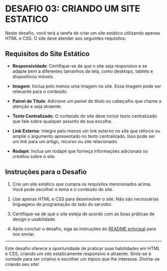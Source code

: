 # DESAFIO 03: CRIANDO UM SITE ESTATICO
Neste desafio, você terá a tarefa de criar um site estático utilizando apenas HTML e CSS. O site deve atender aos seguintes requisitos:

## Requisitos do Site Estático
* **Responsividade**: Certifique-se de que o site seja responsivo e se adapte bem a diferentes tamanhos de tela, como desktops, tablets e dispositivos móveis.

* **Imagem**: Inclua pelo menos uma imagem no site. Essa imagem pode ser relevante para o conteúdo.

* **Painel de Título**: Adicione um painel de título ou cabeçalho que chame a atenção e seja atraente.

* **Texto Centralizado**: O conteúdo do site deve incluir texto centralizado que fale sobre qualquer assunto de sua escolha.

* **Link Externo**: Integre pelo menos um link externo no site que reforce ou amplie o argumento apresentado no texto centralizado. Isso pode ser um link para um artigo, recurso ou site relacionado.

* **Rodapé**: Inclua um rodapé que forneça informações adicionais ou créditos sobre o site.

## Instruções para o Desafio
1. Crie um site estático que cumpra os requisitos mencionados acima. Você pode escolher o tema e o conteúdo do site.

2. Use apenas HTML e CSS para desenvolver o site. Não são necessárias linguagens de programação do lado do servidor.

3. Certifique-se de que o site esteja de acordo com as boas práticas de design e usabilidade.

4. Após concluir o desafio, siga as instruções do [README principal](https://github.com/VILHALVA/DESAFIOS-DO-CODERS/blob/main/README.md) para nos enviar.

---

Este desafio oferece a oportunidade de praticar suas habilidades em HTML e CSS, criando um site estaticamente responsivo e atraente. Sinta-se à vontade para ser criativo e escolher um tópico que lhe interesse. Divirta-se criando seu site!
